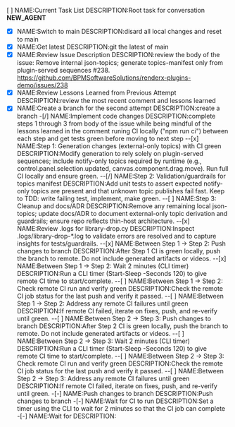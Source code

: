 [ ] NAME:Current Task List DESCRIPTION:Root task for conversation __NEW_AGENT__
-[x] NAME:Switch to main DESCRIPTION:disard all local changes and reset to main
-[x] NAME:Get latest DESCRIPTION:git the latest of main
-[x] NAME:Review Issue Description DESCRIPTION:review the body of the issue: Remove internal json-topics; generate topics-manifest only from plugin-served sequences #238. 
https://github.com/BPMSoftwareSolutions/renderx-plugins-demo/issues/238
-[x] NAME:Review Lessons Learned from Previous Attempt DESCRIPTION:review the most recent comment and lessons learned
-[x] NAME:Create a branch for the second attempt DESCRIPTION:create a branch
-[/] NAME:Implement code changes DESCRIPTION:complete steps 1 through 3 from body of the issue while being mindful of the lessons learned in the comment runing CI locally ("npm run ci") between each step and get tests green before moving to next step
--[x] NAME:Step 1: Generation changes (external-only topics) with CI green DESCRIPTION:Modify generation to rely solely on plugin-served sequences; include notify-only topics required by runtime (e.g., control.panel.selection.updated, canvas.component.drag.move). Run full CI locally and ensure green.
--[/] NAME:Step 2: Validation/guardrails for topics manifest DESCRIPTION:Add unit tests to assert expected notify-only topics are present and that unknown topic publishes fail fast. Keep to TDD: write failing test, implement, make green.
--[ ] NAME:Step 3: Cleanup and docs/ADR DESCRIPTION:Remove any remaining local json-topics; update docs/ADR to document external-only topic derivation and guardrails; ensure repo reflects thin-host architecture.
--[x] NAME:Review .logs for library-drop.cy DESCRIPTION:Inspect .logs/library-drop-*.log to validate errors are resolved and to capture insights for tests/guardrails.
--[x] NAME:Between Step 1 → Step 2: Push changes to branch DESCRIPTION:After Step 1 CI is green locally, push the branch to remote. Do not include generated artifacts or videos.
--[x] NAME:Between Step 1 → Step 2: Wait 2 minutes (CLI timer) DESCRIPTION:Run a CLI timer (Start-Sleep -Seconds 120) to give remote CI time to start/complete.
--[ ] NAME:Between Step 1 → Step 2: Check remote CI run and verify green DESCRIPTION:Check the remote CI job status for the last push and verify it passed.
--[ ] NAME:Between Step 1 → Step 2: Address any remote CI failures until green DESCRIPTION:If remote CI failed, iterate on fixes, push, and re-verify until green.
--[ ] NAME:Between Step 2 → Step 3: Push changes to branch DESCRIPTION:After Step 2 CI is green locally, push the branch to remote. Do not include generated artifacts or videos.
--[ ] NAME:Between Step 2 → Step 3: Wait 2 minutes (CLI timer) DESCRIPTION:Run a CLI timer (Start-Sleep -Seconds 120) to give remote CI time to start/complete.
--[ ] NAME:Between Step 2 → Step 3: Check remote CI run and verify green DESCRIPTION:Check the remote CI job status for the last push and verify it passed.
--[ ] NAME:Between Step 2 → Step 3: Address any remote CI failures until green DESCRIPTION:If remote CI failed, iterate on fixes, push, and re-verify until green.
-[-] NAME:Push changes to branch DESCRIPTION:Push changes to branch
-[-] NAME:Wait for CI to run DESCRIPTION:Set a timer using the CLI to wait for 2 minutes so that the CI job can complete
-[-] NAME:Wait for DESCRIPTION: